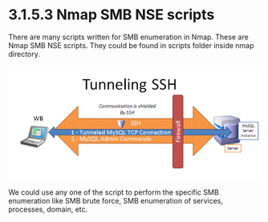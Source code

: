 # 3.1.5.3 Nmap SMB NSE scripts

There are many scripts written for SMB enumeration in Nmap. These are Nmap SMB NSE scripts. They could be found in scripts folder inside nmap directory.

![](../../../../.gitbook/assets/image%20%2832%29.png)

We could use any one of the script to perform the specific SMB enumeration like SMB brute force, SMB enumeration of services, processes, domain, etc.

